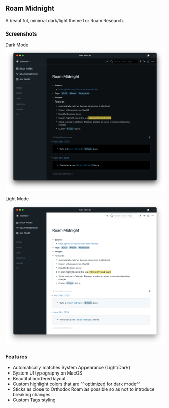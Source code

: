 ## Roam Midnight

A beautiful, minimal dark/light theme for Roam Research.

### Screenshots

Dark Mode
![dark](./screenshots/dark.png)

Light Mode
![light](./screenshots/light.png)

### Features

- Automatically matches System Appearance (Light/Dark)
- System UI typography on MacOS
- Beautiful bordered layout
- Custom highlight colors that are ^^optimized for dark mode^^
- Sticks as close to Orthodox Roam as possible so as not to introduce breaking changes
- Custom Tags styling
